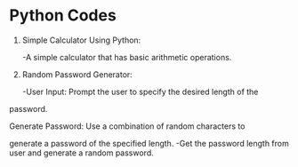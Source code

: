 # Python Codes

1) Simple Calculator Using Python:

    -A simple calculator that has basic arithmetic operations.

2) Random Password Generator:

    -User Input: Prompt the user to specify the desired length of the

password.

Generate Password: Use a combination of random characters to

generate a password of the specified length.
   -Get the password length from user and generate a random password.
